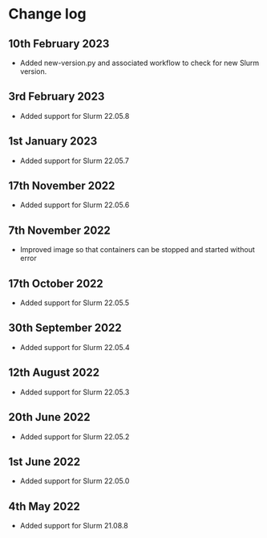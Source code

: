 # Change log

## 10th February 2023

* Added new-version.py and associated workflow to check for new Slurm version.

## 3rd February 2023

* Added support for Slurm 22.05.8

## 1st January 2023

* Added support for Slurm 22.05.7

## 17th November 2022

* Added support for Slurm 22.05.6

## 7th November 2022

* Improved image so that containers can be stopped and started without error

## 17th October 2022

* Added support for Slurm 22.05.5

## 30th September 2022

* Added support for Slurm 22.05.4

## 12th August 2022

* Added support for Slurm 22.05.3

## 20th June 2022

* Added support for Slurm 22.05.2

## 1st June 2022

* Added support for Slurm 22.05.0

## 4th May 2022

* Added support for Slurm 21.08.8
